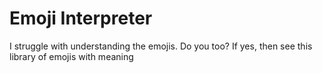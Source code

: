 # Emoji Interpreter

I struggle with understanding the emojis. Do you too? If yes, then see this library of emojis with meaning
